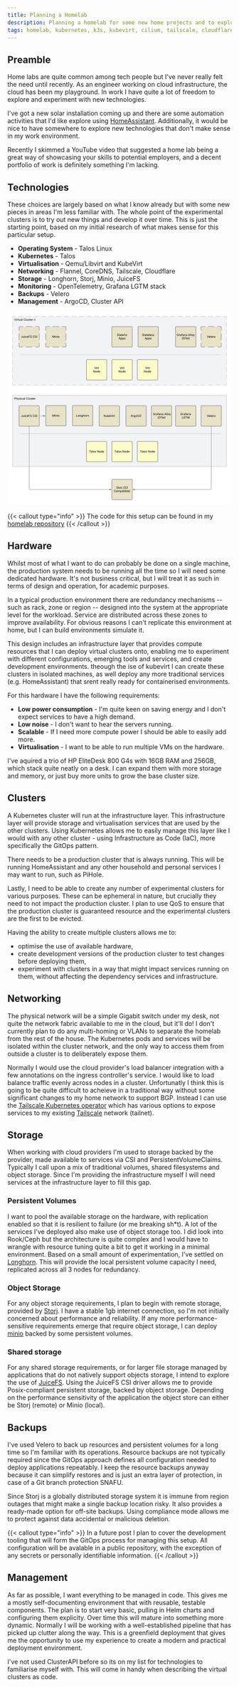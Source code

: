 ```yaml
---
title: Planning a Homelab
description: Planning a homelab for some new home projects and to explore new technologies.
tags: homelab, kubernetes, k3s, kubevirt, cilium, tailscale, cloudflare, minio, jucefs, opentelemetry, grafana, velero, clusterapi, argocd
---
```


## Preamble

Home labs are quite common among tech people but I've never really felt the need until recently. As an engineer working
on cloud infrastructure, the cloud has been my playground. In work I have quite a lot of freedom to explore and experiment with new technologies.

I've got a new solar installation coming up and there are some automation activities that I'd like explore using 
[HomeAssistant](https://www.home-assistant.io/). Additionally, it would be nice to have somewhere to explore new 
technologies that don't make sense in my work environment.

Recently I skimmed a YouTube video that suggested a home lab being a great way of showcasing your skills to potential
employers, and a decent portfolio of work is definitely something I'm lacking.

## Technologies

These choices are largely based on what I know already but with some new pieces in areas I'm less familiar with. The 
whole point of the experimental clusters is to try out new things and develop it over time. This is just the starting
point, based on my initial research of what makes sense for this particular setup.

* **Operating System** - Talos Linux
* **Kubernetes** - Talos
* **Virtualisation** - Qemu/Libvirt and KubeVirt
* **Networking** - Flannel, CoreDNS, Tailscale, Cloudflare
* **Storage** - Longhorn, Storj, Minio, JuiceFS
* **Monitoring** - OpenTelemetry, Grafana LGTM stack
* **Backups** - Velero
* **Management** - ArgoCD, Cluster API

![Homelab architecture](homelab-architecture.png)

{{< callout type="info" >}}
The code for this setup can be found in my [homelab repository](https://github.com/jsmcnair/homelab)
{{< /callout >}}

## Hardware

Whilst most of what I want to do can probably be done on a single machine, the production system needs to be running all the time so I will need some dedicated hardware. It's not business critical, but I will treat it as such in terms of design and operation, for academic purposes.

In a typical production environment there are redundancy mechanisms -- such as rack, zone or region -- designed into the system at the appropriate level for the workload. Service are distributed across these zones to improve availability. For obvious reasons I can't replicate this environment at home, but I can build environments simulate it.

This design includes an infrastructure layer that provides compute resources that I can deploy virtual clusters onto, enabling me to experiment with different configurations, emerging tools and services, and create development environments. theough the ise of kubevirt I can create these clusters in isolated machines, as well deploy any more traditional services (e.g. HomeAssistant) that srent really ready for containerised environments.

For this hardware I have the following requirements:

* **Low power consumption** - I'm quite keen on saving energy and I don't expect services to have a high demand.
* **Low noise** - I don't want to hear the servers running.
* **Scalable** - If I need more compute power I should be able to easily add more.
* **Virtualisation** - I want to be able to run multiple VMs on the hardware.

I've aquired a trio of HP EliteDesk 800 G4s with 16GB RAM and 256GB, which stack quite neatly on a desk. I can expand them with more storage and memory, or just buy more units to grow the base cluster size.

## Clusters

A Kubernetes cluster will run at the infrastructure layer. This infrastructure layer will provide storage and virtualisation services that are used by the other clusters. Using Kubernetes allows me to easily manage this layer  like I would with any other cluster - using Infrastructure as Code (IaC), more specifically the GitOps pattern. 

There needs to be a production cluster that is always running. This will be running HomeAssistant and any other  household and personal services I may want to run, such as PiHole.

Lastly, I need to be able to create any number of experimental clusters for various purposes. These can be ephemeral in nature, but crucially they need to not impact the production cluster. I plan to use QoS to ensure that the production cluster is guaranteed resource and the experimental clusters are the first to be evicted.

Having the ability to create multiple clusters allows me to:
* optimise the use of available hardware,
* create development versions of the production cluster to test changes before deploying them,
* experiment with clusters in a way that might impact services running on them, without affecting the dependency services and infrastructure.

## Networking

The physical network will be a simple Gigabit switch under my desk, not quite the network fabric available to me in the cloud, but it'll do! I don't currently plan to do any multi-homing or VLANs to separate the homelab from the rest of  the house. The Kubernetes pods and services will be isolated within the cluster network, and the only way to access them from outside a cluster is to deliberately expose them.

Normally I would use the cloud provider's load balancer integration with a few annotations on the ingress controller's  service. I would like to load balance traffic evenly across nodes in a cluster. Unfortunatly I think this is going to be quite difficult to acheieve in a traditional way without some significant changes to my home network to support BGP. Instead I can use the [Tailscale Kubernetes operator](https://tailscale.com/kb/1236/kubernetes-operator) which has  various options to expose services to my existing [Tailscale](https://tailscale.com/) network (tailnet).

## Storage

When working with cloud providers I'm used to storage backed by the provider, made available to services via CSI and  PersistentVolumeClaims. Typically I call upon a mix of traditional volumes, shared filesystems and object storage. Since I'm providing the infrastructure myself I will need services at the infrastructure layer to fill this gap.

### Persistent Volumes

I want to pool the available storage on the hardware, with replication enabled so that it is resilient to failure (or me breaking sh*t). A lot of the services I've deployed also make use of object storage too. I did look into Rook/Ceph but the architecture is quite complex and I would have to wrangle with resource tuning quite a bit to get it working in a minimal environment. Based on a small amount of experimentation, I've settled on [Longhorn](https://longhorn.io). This will provide the local persistent volume capacity I need, replicated across all 3 nodes for redundancy.

### Object Storage

For any object storage requirements, I plan to begin with remote storage, provided by [Storj](https://storj.io). I have a stable 1gb internet connection, so I'm not initially concerned about performance and reliability. If any more performance-sensitive requirements emerge that require object storage, I can deploy [minio](https://min.io/) backed by some persistent volumes.

### Shared storage

For any shared storage requirements, or for larger file storage managed by applications that do not natively support objects storage, I intend to explore the use of [JuiceFS](https://juicefs.com). Using the JuiceFS CSI driver allows me to provide Posix-compliant persistent storage, backed by object storage. Depending on the performance sensitivity of the application the object store can either be Storj (remote) or Minio (local).

## Backups

I've used Velero to back up resources and persistent volumes for a long time so I'm familiar with its operations. Resource backups are not typically required since the GitOps approach defines all configuration needed to deploy applications repeatably. I keep the resource backups anyway because it can simplify restores and is just an extra layer of protection, in case of a Git branch protection SNAFU.

Since Storj is a globally distributed storage system it is immune from region outages that might make a single backup location risky. It also provides a ready-made option for off-site backups. Using compliance mode allows me to protect against data accidental or malicious deletion.

{{< callout type="info" >}}
In a future post I plan to cover the development tooling that will form the GitOps process for managing this setup. All configuration will be avalable in a public repository, with the exception of any secrets or personally identifiable information.
{{< /callout >}}

## Management

As far as possible, I want everything to be managed in code. This gives me a mostly self-documenting environment that with reusable, testable components. The plan is to start very basic, pulling in Helm charts and configuring them explicity. Over time this will mature into something more dynamic. Normally I will be working with a well-established pipeline that has picked up clutter along the way. This is a greenfield deployment that gives me the opportunity to use my experience to create a modern and practical deployment environment.

I've not used ClusterAPI before so its on my list for technologies to familiarise myself with. This will come in handy when describing the virtual clusters as code.

